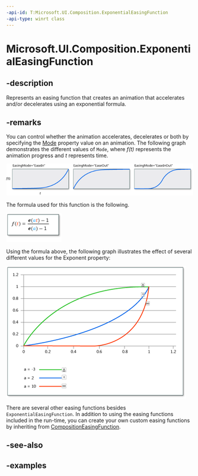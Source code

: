 ```yaml
---
-api-id: T:Microsoft.UI.Composition.ExponentialEasingFunction
-api-type: winrt class
---
```


# Microsoft.UI.Composition.ExponentialEasingFunction

<!--
public sealed class ExponentialEasingFunction : Microsoft.UI.Composition.CompositionEasingFunction
-->


## -description

Represents an easing function that creates an animation that accelerates and/or decelerates using an exponential formula.

## -remarks

You can control whether the animation accelerates, decelerates or both by specifying the [Mode](exponentialeasingfunction_mode.md) property value on an animation. The following graph demonstrates the different values of `Mode`, where _f(t)_ represents the animation progress and _t_ represents time.

<img alt="Graphs that show the effect of different mode values" src="images/exponentialease-graph.png"/>

The formula used for this function is the following.

<img alt="Mathematical formula for ExponentialEasingFunction" src="images/exponentialease-formula.png"/>

Using the formula above, the following graph illustrates the effect of several different values for the Exponent property:

<img alt="Graph showing exponential ease for three Exponent values" src="images/expo-easeproperty.png"/>

There are several other easing functions besides `ExponentialEasingFunction`. In addition to using the easing functions included in the run-time, you can create your own custom easing functions by inheriting from [CompositionEasingFunction](compositioneasingfunction.md).

## -see-also

## -examples



